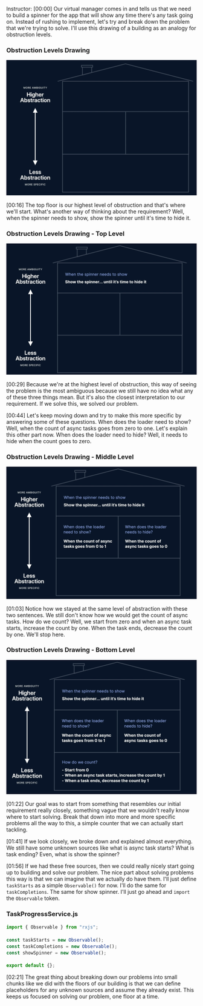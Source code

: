 Instructor: [00:00] Our virtual manager comes in and tells us that we need to build a spinner for the app that will show any time there's any task going on. Instead of rushing to implement, let's try and break down the problem that we're trying to solve. I'll use this drawing of a building as an analogy for obstruction levels.

### Obstruction Levels Drawing
![Building Drawing](../images/egghead-break-down-a-requirement-into-small-problems-building-drawing.png)

[00:16] The top floor is our highest level of obstruction and that's where we'll start. What's another way of thinking about the requirement? Well, when the spinner needs to show, show the spinner until it's time to hide it.

### Obstruction Levels Drawing - Top Level
![Building Drawing Top Level](../images/egghead-break-down-a-requirement-into-small-problems-building-drawing-top-level.png)

[00:29] Because we're at the highest level of obstruction, this way of seeing the problem is the most ambiguous because we still have no idea what any of these three things mean. But it's also the closest interpretation to our requirement. If we solve this, we solved our problem.

[00:44] Let's keep moving down and try to make this more specific by answering some of these questions. When does the loader need to show? Well, when the count of async tasks goes from zero to one. Let's explain this other part now. When does the loader need to hide? Well, it needs to hide when the count goes to zero.

### Obstruction Levels Drawing - Middle Level
![Building Drawing Middle Level](../images/egghead-break-down-a-requirement-into-small-problems-building-drawing-middle-level.png)

[01:03] Notice how we stayed at the same level of abstraction with these two sentences. We still don't know how we would get the count of async tasks. How do we count? Well, we start from zero and when an async task starts, increase the count by one. When the task ends, decrease the count by one. We'll stop here.

### Obstruction Levels Drawing - Bottom Level
![Building Drawing Bottom Level](../images/egghead-break-down-a-requirement-into-small-problems-building-drawing-bottom-level.png)

[01:22] Our goal was to start from something that resembles our initial requirement really closely, something vague that we wouldn't really know where to start solving. Break that down into more and more specific problems all the way to this, a simple counter that we can actually start tackling.

[01:41] If we look closely, we broke down and explained almost everything. We still have some unknown sources like what is async task starts? What is task ending? Even, what is show the spinner?

[01:56] If we had these free sources, then we could really nicely start going up to building and solve our problem. The nice part about solving problems this way is that we can imagine that we actually do have them. I'll just define `taskStarts` as a simple `Observable()` for now. I'll do the same for `taskCompletions`. The same for show spinner. I'll just go ahead and `import` the `Observable` token.

### TaskProgressService.js
```js
import { Observable } from "rxjs";

const taskStarts = new Observable();
const taskCompletions = new Observable();
const showSpinner = new Observable();

export default {};
```

[02:21] The great thing about breaking down our problems into small chunks like we did with the floors of our building is that we can define placeholders for any unknown sources and assume they already exist. This keeps us focused on solving our problem, one floor at a time.

